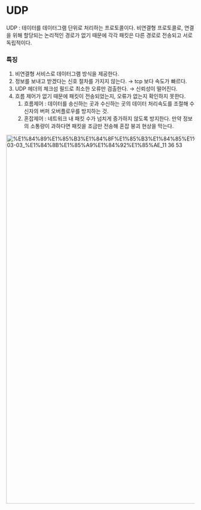 # UDP

UDP : 테이터를 데이터그램 단위로 처리하는 프로토콜이다. 비연결형 프로토콜로, 연결을 위해 할당되는 논리적인 경로가 없기 때문에 각각 패킷은 다른 경로로 전송되고 서로 독립적이다.

### 특징

1. 비연결형 서비스로 데이터그램 방식을 제공한다.
2. 정보를 보내고 받겠다는 신호 절차를 가지지 않는다. → tcp 보다 속도가 빠르다.
3. UDP 헤더의 체크섬 필드로 최소한 오류만 검출한다. → 신뢰성이 떨어진다.
4. 흐름 제어가 없기 때문에 패킷이 전송되었는지, 오류가 없는지 확인하지 못한다.
    1. 흐름제어 : 데이터를 송신하는 곳과 수신하는 곳의 데이터 처리속도를 조절해 수신자의 버퍼 오버플로우를 방지하는 것.
    2. 혼잡제어 : 네트워크 내 패킷 수가 넘치게 증가하지 않도록 방지한다. 만약 정보의 소통량이 과하다면 패킷을 조금만 전송해 혼잡 붕괴 현상을 막는다.

<img width="987" alt="%E1%84%89%E1%85%B3%E1%84%8F%E1%85%B3%E1%84%85%E1%85%B5%E1%86%AB%E1%84%89%E1%85%A3%E1%86%BA_2024-03-03_%E1%84%8B%E1%85%A9%E1%84%92%E1%85%AE_11 36 53" src="https://github.com/42CSstudy/CS-Study/assets/87696004/0f98ab7e-78b6-4c00-adce-618d5112cd6f">